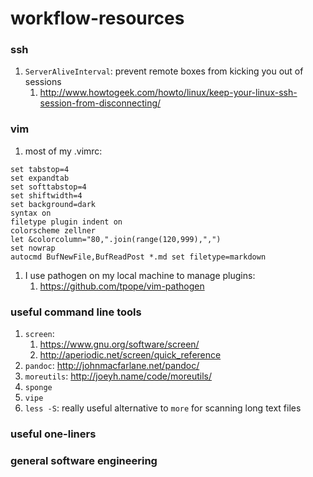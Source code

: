 # workflow-resources

### ssh
1. `ServerAliveInterval`: prevent remote boxes from kicking you out of sessions
    1.  http://www.howtogeek.com/howto/linux/keep-your-linux-ssh-session-from-disconnecting/

### vim
1. most of my .vimrc:
```vim
set tabstop=4
set expandtab
set softtabstop=4
set shiftwidth=4
set background=dark
syntax on
filetype plugin indent on
colorscheme zellner
let &colorcolumn="80,".join(range(120,999),",")
set nowrap
autocmd BufNewFile,BufReadPost *.md set filetype=markdown
```
1. I use pathogen on my local machine to manage plugins: 
    1. https://github.com/tpope/vim-pathogen

### useful command line tools
1. `screen`: 
    1. https://www.gnu.org/software/screen/
    1. http://aperiodic.net/screen/quick_reference
1. `pandoc`: http://johnmacfarlane.net/pandoc/
1. `moreutils`: http://joeyh.name/code/moreutils/
  1. `sponge`
  1. `vipe`
1. `less -S`: really useful alternative to `more` for scanning long text files 

### useful one-liners

### general software engineering

